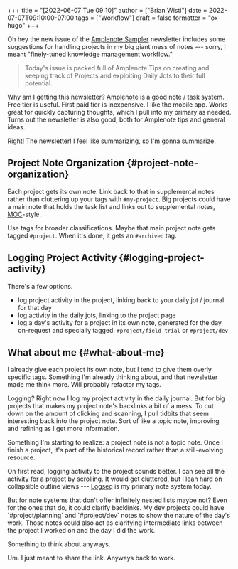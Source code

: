 +++
title = "[2022-06-07 Tue 09:10]"
author = ["Brian Wisti"]
date = 2022-07-07T09:10:00-07:00
tags = ["Workflow"]
draft = false
formatter = "ox-hugo"
+++

Oh hey the new issue of the [Amplenote Sampler](https://www.amplenote.com/blog/ample_sampler_issue_2) newsletter includes some suggestions for handling projects in my big giant mess of notes --- sorry, I meant "finely-tuned knowledge management workflow."

> Today's issue is packed full of Amplenote Tips on creating and keeping track of Projects and exploiting Daily Jots to their full potential.

Why am I getting this newsletter? [Amplenote](https://amplenote.com) is a good note / task system. Free tier is useful. First paid tier is inexpensive. I like the mobile app. Works great for quickly capturing thoughts, which I pull into my primary as needed. Turns out the newsletter is also good, both for Amplenote tips and general ideas.

Right! The newsletter! I feel like summarizing, so I'm gonna summarize.


## Project Note Organization {#project-note-organization}

Each project gets its own note. Link back to that in supplemental notes rather than cluttering up your tags with `#my-project`. Big projects could have a main note that holds the task list and links out to supplemental notes, [MOC](https://medium.com/@nickmilo22/in-what-ways-can-we-form-useful-relationships-between-notes-9b9ec46973c6)-style.

Use tags for broader classifications. Maybe that main project note gets tagged `#project`. When it's done, it gets an `#archived` tag.


## Logging Project Activity {#logging-project-activity}

There's a few options.

-   log project activity in the project, linking back to your daily jot / journal for that day
-   log activity in the daily jots, linking to the project page
-   log a day's activity for a project in its own note, generated for the day on-request and specially tagged: `#project/field-trial` or `#project/dev`


## What about me {#what-about-me}

I already give each project its own note, but I tend to give them overly specific tags. Something I'm already thinking about, and that newsletter made me think more. Will probably refactor my tags.

Logging? Right now I log my project activity in the daily journal. But for big projects that makes my project note's backlinks a bit of a mess. To cut down on the amount of clicking and scanning, I pull tidbits that seem interesting back into the project note. Sort of like a topic note, improving and refining as I get more information.

Something I'm starting to realize: a project note is not a topic note. Once I finish a project, it's part of the historical record rather than a still-evolving resource.

On first read, logging activity to the project sounds better. I can see all the activity for a project by scrolling. It would get cluttered, but I lean hard on collapsible outline views --- [Logseq](https://logseq.com) is my primary note system today.

But for note systems that don't offer infinitely nested lists maybe not? Even for the ones that do, it could clarify backlinks. My dev projects could have \`#project/planning\` and \`#project/dev\` notes to show the nature of the day's work. Those notes could also act as clarifying intermediate links between the project I worked on and the day I did the work.

Something to think about anyways.

Um. I just meant to share the link. Anyways back to work.
